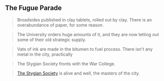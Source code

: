 ## The Fugue Parade

> Broadsides published in clay tablets, rolled out by clay. There is an overabundance of paper, for some reason. 

> The University orders huge amounts of it, and they are now letting out some of their old strategic supply.

> Vats of ink are made in the bitumen to fuel process. There isn't any metal in the city, practically

> The Stygian Society fronts with the War College.

> [The Stygian Society](/f/the_society.md) is alive and well, the masters of the city.
